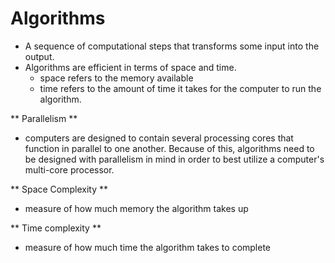 # Algorithms

* A sequence of computational steps that transforms some input into the output. 
* Algorithms are efficient in terms of space and time. 
  * space refers to the memory available 
  * time refers to the amount of time it takes for the computer to run the algorithm.

** Parallelism **
 * computers are designed to contain several processing cores that function in parallel to one another. Because of this, algorithms need to be designed with parallelism in mind in order to best utilize a computer's multi-core processor.

** Space Complexity **
  * measure of how much memory the algorithm takes up

** Time complexity **
  * measure of how much time the algorithm takes to complete